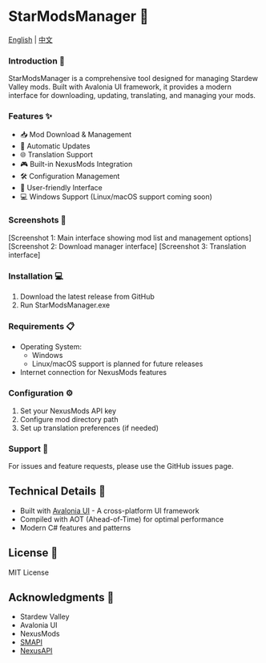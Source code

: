# StarModsManager 🌟
[English](#english) | [中文](#chinese)

### Introduction 📖
StarModsManager is a comprehensive tool designed for managing Stardew Valley mods. Built with Avalonia UI framework, it provides a modern interface for downloading, updating, translating, and managing your mods.

### Features ✨
- 📥 Mod Download & Management
- 🔄 Automatic Updates
- 🌐 Translation Support
- 🎮 Built-in NexusMods Integration
- 🛠️ Configuration Management
- 🎨 User-friendly Interface
- 💻 Windows Support (Linux/macOS support coming soon)

### Screenshots 📸
[Screenshot 1: Main interface showing mod list and management options]
[Screenshot 2: Download manager interface]
[Screenshot 3: Translation interface]

### Installation 💻
1. Download the latest release from GitHub
2. Run StarModsManager.exe

### Requirements 📋
- Operating System:
    - Windows
    - Linux/macOS support is planned for future releases
- Internet connection for NexusMods features

### Configuration ⚙️
1. Set your NexusMods API key
2. Configure mod directory path
3. Set up translation preferences (if needed)

### Support 🤝
For issues and feature requests, please use the GitHub issues page.

## Technical Details 🔧
- Built with [Avalonia UI](https://avaloniaui.net/) - A cross-platform UI framework
- Compiled with AOT (Ahead-of-Time) for optimal performance
- Modern C# features and patterns

## License 📄
MIT License

## Acknowledgments 🙏
- Stardew Valley
- Avalonia UI
- NexusMods
- [SMAPI](https://github.com/Pathoschild/SMAPI)
- [NexusAPI](https://github.com/tstavrianos/NexusAPI)